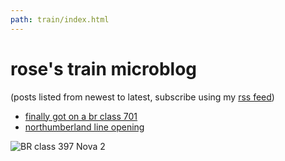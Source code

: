 ```yaml
---
path: train/index.html
---
```

# rose's train microblog
(posts listed from newest to latest, subscribe using my [rss feed](/meta))

- [finally got on a br class 701](/train/BR701)
- [northumberland line opening](/train/northumberlandline)

![BR class 397 Nova 2](/assets/train-index.webp)
